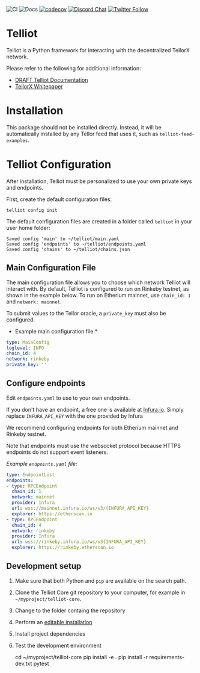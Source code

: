 ![CI](https://github.com/tellor-io/pytelliot/actions/workflows/py38.yml/badge.svg)
![Docs](https://github.com/tellor-io/pytelliot/actions/workflows/docs.yml/badge.svg)
[![codecov](https://codecov.io/gh/tellor-io/pytelliot/branch/main/graph/badge.svg?token=S1199HQ2EK)](https://codecov.io/gh/tellor-io/pytelliot)
[![Discord Chat](https://img.shields.io/discord/461602746336935936)](https://discord.com/invite/n7drGjh)
[![Twitter Follow](https://img.shields.io/twitter/follow/wearetellor?style=social)](https://twitter.com/WeAreTellor)

# Telliot

Telliot is a Python framework for interacting with the decentralized TellorX network.

Please refer to the following for additional information:

- [DRAFT Telliot Documentation](https://tellor-io.github.io/pytelliot/)
- [TellorX Whitepaper](https://www.tellor.io/static/media/tellorX-whitepaper.f6527d55.pdf)

# Installation

This package should not be installed directly.
Instead, it will be automatically installed by any Tellor feed that uses it,
such as `telliot-feed-examples`.


# Telliot Configuration

After installation, Telliot must be personalized to use your own private keys and endpoints.

First, create the default configuration files:

    telliot config init

The default configuration files are created in a folder called `telliot` in your user home folder:

    Saved config 'main' to ~/telliot/main.yaml
    Saved config 'endpoints' to ~/telliot/endpoints.yaml
    Saved config 'chains' to ~/telliot/chains.json

## Main Configuration File

The main configuration file allows you to choose which network Telliot will interact with.
By default, Telliot is configured to run on Rinkeby testnet, as shown in the example below.
To run on Etherium mainnet, use `chain_id: 1` and `network: mainnet`.

To submit values to the Tellor oracle, a `private_key` must also be configured.

* Example main configuration file.*
```yaml
type: MainConfig
loglevel: INFO
chain_id: 4
network: rinkeby
private_key: ''

```



## Configure endpoints

Edit `endpoints.yaml` to use to your own endpoints.

If you don't have an endpoint, a free one is available at [Infura.io](www.infura.io).  Simply replace `INFURA_API_KEY` with the one provided by Infura

We recommend configuring endpoints for both Etherium mainnet and Rinkeby testnet.

Note that endpoints must use the websocket protocol because HTTPS endpoints do not support event listeners.

*Example `endpoints.yaml` file:*
```yaml
type: EndpointList
endpoints:
- type: RPCEndpoint
  chain_id: 1
  network: mainnet
  provider: Infura
  url: wss://mainnet.infura.io/ws/v3/{INFURA_API_KEY}
  explorer: https://etherscan.io
- type: RPCEndpoint
  chain_id: 4
  network: rinkeby
  provider: Infura
  url: wss://rinkeby.infura.io/ws/v3{INFURA_API_KEY}
  explorer: https://rinkeby.etherscan.io

```


## Development setup

1. Make sure that both Python and `pip` are available on the search path.
2. Clone the Telliot Core git repository to your computer, for example in `~/myproject/telliot-core`.
3. Change to the folder containg the repository
4. Perform an [editable installation](https://pip.pypa.io/en/stable/reference/pip_install/#editable-installs)
5. Install project dependencies
6. Test the development environment


    cd ~/myproject/telliot-core
    pip install -e .
    pip install -r requirements-dev.txt
    pytest
